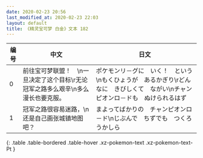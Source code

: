 ```yaml
---
date: 2020-02-23 20:56
last_modified_at: 2020-02-23 22:03
layout: default
title: 《精灵宝可梦 白金》文本 182
---
```

| 编号 | 中文 | 日文 |
| ---- | ---- | ---- |
| 0 | 前往宝可梦联盟！　\n一旦决定了这个目标\r无论冠军之路多么艰辛\n多么漫长也要克服。 | ポケモンリ－グに　いく！　という\nもくひょうが　あるかぎり\rどんなに　きびしくて　ながい\nチャンピオンロ－ドも　ぬけられるはず |
| 1 | 冠军之路很容易迷路，\n还是自己画张城镇地图吧？ | まよってばかりの　チャンピオンロ－ド\nじぶんで　ちずでも　つくろうかしら |
{: .table .table-bordered .table-hover .xz-pokemon-text .xz-pokemon-text-Pt }